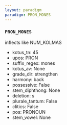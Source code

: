 ```yaml
---
layout: paradigm
paradigm: PRON_MONES
---
```

### ` PRON_MONES `

inflects like NUM_KOLMAS
* kotus_tn: 45
* upos: PRON
* suffix_regex: mones
* kotus_av: None
* grade_dir: strengthen
* harmony: back
* possessive: False
* stem_diphthong: None
* deletion: s
* plurale_tantum: False
* clitics: False
* pos: PRONOUN
* stem_vowel: None

